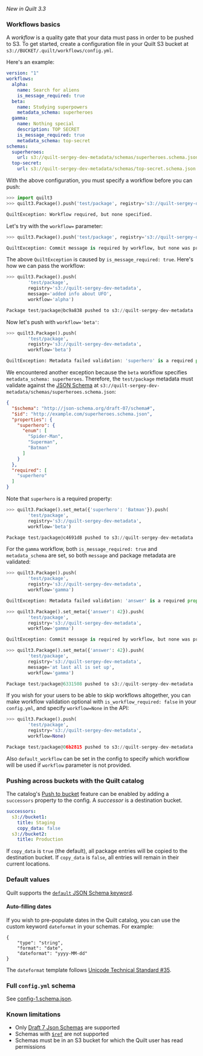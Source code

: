 *New in Quilt 3.3*


### Workflows basics
A *workflow* is a quality gate that your data must pass in order to be pushed
to S3. To get started, create a configuration file in your Quilt S3 bucket
at `s3://BUCKET/.quilt/workflows/config.yml`.

Here's an example:
```yaml
version: "1"
workflows:
  alpha:
    name: Search for aliens
    is_message_required: true
  beta:
    name: Studying superpowers
    metadata_schema: superheroes
  gamma:
    name: Nothing special
    description: TOP SECRET
    is_message_required: true
    metadata_schema: top-secret
schemas:
  superheroes:
    url: s3://quilt-sergey-dev-metadata/schemas/superheroes.schema.json
  top-secret:
    url: s3://quilt-sergey-dev-metadata/schemas/top-secret.schema.json
```

With the above configuration, you must specify a workflow before you can push:

```python
>>> import quilt3
>>> quilt3.Package().push('test/package', registry='s3://quilt-sergey-dev-metadata')

QuiltException: Workflow required, but none specified.
```

Let's try with the `workflow=` parameter:

```python
>>> quilt3.Package().push('test/package', registry='s3://quilt-sergey-dev-metadata', workflow='alpha')

QuiltException: Commit message is required by workflow, but none was provided.
```

The above `QuiltException` is caused by `is_message_required: true`.
Here's how we can pass the workflow:
```python
>>> quilt3.Package().push(
        'test/package',
        registry='s3://quilt-sergey-dev-metadata',
        message='added info about UFO',
        workflow='alpha')

Package test/package@bc9a838 pushed to s3://quilt-sergey-dev-metadata
```

Now let's push with `workflow='beta'`:

```python
>>> quilt3.Package().push(
        'test/package',
        registry='s3://quilt-sergey-dev-metadata',
        workflow='beta')

QuiltException: Metadata failed validation: 'superhero' is a required property.
```

We encountered another exception because the `beta` workflow specifies
`metadata_schema: superheroes`.
Therefore, the `test/package` metadata must validate against the
[JSON Schema](https://json-schema.org/) at
`s3://quilt-sergey-dev-metadata/schemas/superheroes.schema.json`:
```json
{
  "$schema": "http://json-schema.org/draft-07/schema#",
  "$id": "http://example.com/superheroes.schema.json",
  "properties": {
    "superhero": {
      "enum": [
        "Spider-Man",
        "Superman",
        "Batman"
      ]
    }
  },
  "required": [
    "superhero"
  ]
}
```

Note that `superhero` is a required property:

```python
>>> quilt3.Package().set_meta({'superhero': 'Batman'}).push(
        'test/package',
        registry='s3://quilt-sergey-dev-metadata',
        workflow='beta')

Package test/package@c4691d8 pushed to s3://quilt-sergey-dev-metadata
```

For the `gamma` workflow, both `is_message_required: true` and `metadata_schema`
are set, so both `message` and package metadata are validated:

```python
>>> quilt3.Package().push(
        'test/package',
        registry='s3://quilt-sergey-dev-metadata',
        workflow='gamma')

QuiltException: Metadata failed validation: 'answer' is a required property.

>>> quilt3.Package().set_meta({'answer': 42}).push(
        'test/package',
        registry='s3://quilt-sergey-dev-metadata',
        workflow='gamma')

QuiltException: Commit message is required by workflow, but none was provided.

>>> quilt3.Package().set_meta({'answer': 42}).push(
        'test/package',
        registry='s3://quilt-sergey-dev-metadata',
        message='at last all is set up',
        workflow='gamma')

Package test/package@6331508 pushed to s3://quilt-sergey-dev-metadata
```

If you wish for your users to be able to skip workflows altogether, you can make
workflow validation optional with `is_workflow_required: false` in your `config.yml`,
and specify `workflow=None` in the API:

```python
>>> quilt3.Package().push(
        'test/package',
        registry='s3://quilt-sergey-dev-metadata',
        workflow=None)

Package test/package@06b2815 pushed to s3://quilt-sergey-dev-metadata
```

Also `default_workflow` can be set in the config to specify which workflow will be used
if `workflow` parameter is not provided.


### Pushing across buckets with the Quilt catalog
The catalog's [Push to bucket](../walkthrough/working-with-the-catalog.md)
feature can be enabled by adding a `successors` property to the config.
A *successor* is a destination bucket.

```yaml
successors:
  s3://bucket1:
    title: Staging
    copy_data: false
  s3://bucket2:
    title: Production
```

If `copy_data` is `true` (the default), all package entries will be copied to the
destination bucket. If `copy_data` is `false`, all entries will remain in their
current locations.

### Default values
Quilt supports the
[`default` JSON Schema keyword](https://json-schema.org/understanding-json-schema/reference/generic.html?highlight=default).

#### Auto-filling dates
If you wish to pre-populate dates in the Quilt catalog, you can use the custom
keyword `dateformat` in your schemas. For example:

```
{
    "type": "string",
    "format": "date",
    "dateformat": "yyyy-MM-dd"
}
```
The `dateformat` template follows
[Unicode Technical Standard #35](https://www.unicode.org/reports/tr35/tr35-dates.html#Date_Field_Symbol_Table).


### Full `config.yml` schema
See
[config-1.schema.json](https://github.com/quiltdata/quilt/blob/master/api/python/quilt3/workflows/config-1.schema.json).


### Known limitations
* Only [Draft 7 Json Schemas](https://json-schema.org/specification-links.html#draft-7) are supported
* Schemas with [`$ref`](https://json-schema.org/draft-07/json-schema-core.html#rfc.section.8.3) are not supported
* Schemas must be in an S3 bucket for which the Quilt user has read permissions
